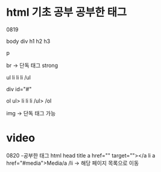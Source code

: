 html 기초 공부
공부한 태그
=============================================

0819

body
div
h1
h2
h3

p

br -> 단독 태그
strong

ul
    li
    li
    li
/ul

div id="#"

ol
    ul>
        li
        li
        li
    /ul>
/ol

img -> 단독 태그 가능

video
=============================================

0820
-공부한 태그
html
head
title
a href="" target=""></a
 li a href="#media">Media/a /li -> 해당 페이지 목록으로 이동

